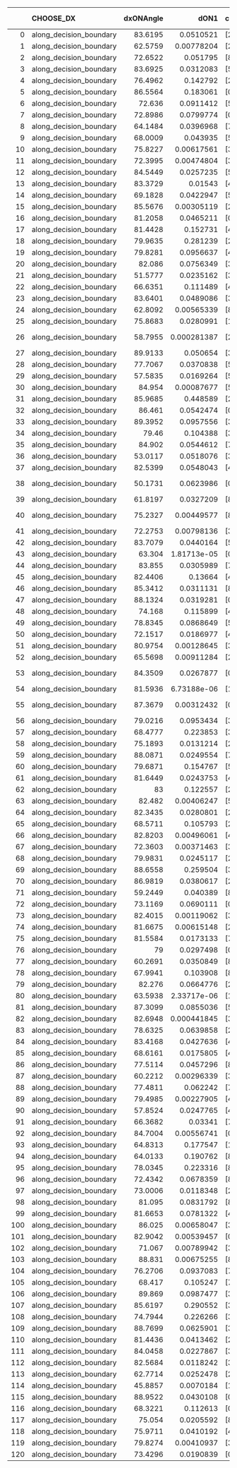 |     | CHOOSE_DX               |   dxONAngle |        dON1 | cIDON1   |   dON_patch_1 |   nTON |         dON |   dxOFFAngle |       dOFF1 | cIDOFF1   |   dOFF_patch_1 |   nTOFF |        dOFF | SUCCESS   |   nExp |   dual_point_id |   subpoint_time_seconds |   total_execution_time |       logp |        dOFF/dON | Vote dOFF>dON   |
|----:|:------------------------|------------:|------------:|:---------|--------------:|-------:|------------:|-------------:|------------:|:----------|---------------:|--------:|------------:|:----------|-------:|----------------:|------------------------:|-----------------------:|-----------:|----------------:|:----------------|
|   0 | along_decision_boundary |     83.6195 | 0.0510521   | [2 8]    |   0.0510521   |      1 | 0.0510521   |      76.6045 | 0.371021    | [2 8]     |    0.371021    |       1 | 0.371021    | True      |      1 |               1 |                1.72607  |                2.11304 |  0         |     7.2675      | True            |
|   1 | along_decision_boundary |     62.5759 | 0.00778204  | [2 7]    |   0.00778204  |      1 | 0.00778204  |      66.1591 | 0.0391615   | [2 7]     |    0.0391615   |       1 | 0.0391615   | True      |      2 |               2 |                0.953253 |                3.07436 | -0.5       |     5.0323      | True            |
|   2 | along_decision_boundary |     72.6522 | 0.051795    | [8 9]    |   0.051795    |      1 | 0.051795    |      73.7243 | 0.0333059   | [8 9]     |    0.0333059   |       1 | 0.0333059   | False     |      3 |               3 |                0.933359 |                4.01568 | -1         |     0.643033    | False           |
|   3 | along_decision_boundary |     83.6925 | 0.0312083   | [5 7]    |   0.0312083   |      1 | 0.0312083   |      87.2933 | 0.0188357   | [5 7]     |    0.0188357   |       1 | 0.0188357   | False     |      4 |               4 |                0.747016 |                4.77074 | -0.166667  |     0.603546    | False           |
|   4 | along_decision_boundary |     76.4962 | 0.142792    | [2 8]    |   0.142792    |      1 | 0.142792    |      85.7502 | 0.0435477   | [2 8]     |    0.0435477   |       1 | 0.0435477   | False     |      5 |               5 |                1.8361   |                6.61286 | -0         |     0.304974    | False           |
|   5 | along_decision_boundary |     86.5564 | 0.183061    | [0 1]    |   0.183061    |      1 | 0.183061    |      77.3329 | 0.138011    | [0 1]     |    0.138011    |       1 | 0.138011    | False     |      6 |               6 |                1.36064  |                7.98149 | -0.1       |     0.753908    | False           |
|   6 | along_decision_boundary |     72.636  | 0.0911412   | [5 7]    |   0.0911412   |      1 | 0.0911412   |      76.0553 | 0.113672    | [5 7]     |    0.113672    |       1 | 0.113672    | True      |      7 |               7 |                1.56059  |                9.54807 | -0.333333  |     1.24721     | True            |
|   7 | along_decision_boundary |     72.8986 | 0.0799774   | [0 4]    |   0.0799774   |      1 | 0.0799774   |      89.5998 | 0.0992569   | [1 4]     |    0.0992569   |       1 | 0.0992569   | True      |      8 |               8 |                1.1685   |               10.7268  | -0.0714286 |     1.24106     | True            |
|   8 | along_decision_boundary |     64.1484 | 0.0396968   | [7 9]    |   0.0396968   |      1 | 0.0396968   |      69.5708 | 0.422515    | [7 9]     |    0.422515    |       1 | 0.422515    | True      |      9 |              10 |                2.25286  |               13.0026  | -0         |    10.6436      | True            |
|   9 | along_decision_boundary |     68.0009 | 0.043935    | [5 7]    |   0.043935    |      1 | 0.043935    |      71.0016 | 0.136496    | [5 7]     |    0.136496    |       1 | 0.136496    | True      |     10 |              12 |                1.51065  |               14.5525  | -0.0555556 |     3.10677     | True            |
|  10 | along_decision_boundary |     75.8227 | 0.00617561  | [3 7]    |   0.00617561  |      1 | 0.00617561  |      82.1153 | 0.113878    | [3 7]     |    0.113878    |       1 | 0.113878    | True      |     11 |              13 |                1.19613  |               15.7556  | -0.2       |    18.44        | True            |
|  11 | along_decision_boundary |     72.3995 | 0.00474804  | [3 5]    |   0.00474804  |      1 | 0.00474804  |      79.7553 | 0.0618955   | [3 5]     |    0.0618955   |       1 | 0.0618955   | True      |     12 |              14 |                0.761547 |               16.5261  | -0.409091  |    13.036       | True            |
|  12 | along_decision_boundary |     84.5449 | 0.0257235   | [5 7]    |   0.0257235   |      1 | 0.0257235   |      82.1721 | 0.105011    | [5 7]     |    0.105011    |       1 | 0.105011    | True      |     13 |              15 |                1.20436  |               17.7345  | -0.666667  |     4.08229     | True            |
|  13 | along_decision_boundary |     83.3729 | 0.01543     | [4 9]    |   0.01543     |      1 | 0.01543     |      87.724  | 0.0127211   | [4 9]     |    0.0127211   |       1 | 0.0127211   | False     |     14 |              16 |                0.784306 |               18.5239  | -0.961538  |     0.824437    | False           |
|  14 | along_decision_boundary |     69.1828 | 0.0422947   | [5 7]    |   0.0422947   |      1 | 0.0422947   |      65.4918 | 0.0183731   | [5 7]     |    0.0183731   |       1 | 0.0183731   | False     |     15 |              18 |                0.682741 |               19.2291  | -0.571429  |     0.434408    | False           |
|  15 | along_decision_boundary |     85.5676 | 0.00305119  | [2 3]    |   0.00305119  |      1 | 0.00305119  |      86.9269 | 0.00222753  | [2 3]     |    0.00222753  |       1 | 0.00222753  | False     |     16 |              19 |                0.74952  |               19.9867  | -0.3       |     0.730053    | False           |
|  16 | along_decision_boundary |     81.2058 | 0.0465211   | [0 1]    |   0.0465211   |      1 | 0.0465211   |      85.0446 | 0.0689353   | [0 1]     |    0.0689353   |       1 | 0.0689353   | True      |     17 |              20 |                1.31003  |               21.3047  | -0.125     |     1.48181     | True            |
|  17 | along_decision_boundary |     81.4428 | 0.152731    | [4 8]    |   0.152731    |      1 | 0.152731    |      85.0579 | 0.06679     | [4 8]     |    0.06679     |       1 | 0.06679     | False     |     18 |              21 |                1.06292  |               22.3725  | -0.264706  |     0.437304    | False           |
|  18 | along_decision_boundary |     79.9635 | 0.281239    | [2 4]    |   0.281239    |      1 | 0.281239    |      87.4656 | 0.0719232   | [2 4]     |    0.0719232   |       1 | 0.0719232   | False     |     19 |              22 |                1.39717  |               23.7772  | -0.111111  |     0.255737    | False           |
|  19 | along_decision_boundary |     79.8281 | 0.0956637   | [4 7]    |   0.0956637   |      1 | 0.0956637   |      77.0814 | 0.111962    | [4 7]     |    0.111962    |       1 | 0.111962    | True      |     20 |              23 |                1.21851  |               25.0007  | -0.0263158 |     1.17037     | True            |
|  20 | along_decision_boundary |     82.086  | 0.0756349   | [3 9]    |   0.0756349   |      1 | 0.0756349   |      79.1108 | 0.06491     | [3 9]     |    0.06491     |       1 | 0.06491     | False     |     21 |              25 |                1.51438  |               26.5426  | -0.1       |     0.858201    | False           |
|  21 | along_decision_boundary |     51.5777 | 0.0235162   | [3 7]    |   0.0235162   |      1 | 0.0235162   |      61.1203 | 0.0789356   | [3 7]     |    0.0789356   |       1 | 0.0789356   | True      |     22 |              26 |                1.10855  |               27.6602  | -0.0238095 |     3.35665     | True            |
|  22 | along_decision_boundary |     66.6351 | 0.111489    | [4 7]    |   0.111489    |      1 | 0.111489    |      77.2503 | 0.0363536   | [4 7]     |    0.0363536   |       1 | 0.0363536   | False     |     23 |              27 |                1.08017  |               28.7484  | -0.0909091 |     0.326074    | False           |
|  23 | along_decision_boundary |     83.6401 | 0.0489086   | [3 5]    |   0.0489086   |      1 | 0.0489086   |      83.7125 | 0.0372941   | [3 5]     |    0.0372941   |       1 | 0.0372941   | False     |     24 |              29 |                0.947912 |               29.7298  | -0.0217391 |     0.762526    | False           |
|  24 | along_decision_boundary |     62.8092 | 0.00565339  | [8 9]    |   0.00565339  |      1 | 0.00565339  |      59.3696 | 0.147761    | [8 9]     |    0.147761    |       1 | 0.147761    | True      |     25 |              30 |                0.768839 |               30.5073  | -0         |    26.1367      | True            |
|  25 | along_decision_boundary |     75.8683 | 0.0280991   | [1 9]    |   0.0280991   |      1 | 0.0280991   |      82.6848 | 0.101934    | [0 9]     |    0.101934    |       1 | 0.101934    | True      |     26 |              36 |                1.44483  |               32.1175  | -0.02      |     3.62767     | True            |
|  26 | along_decision_boundary |     58.7955 | 0.000281387 | [2 5]    |   0.000281387 |      1 | 0.000281387 |      65.8831 | 3.58767e-05 | [2 5]     |    3.58767e-05 |       1 | 3.58767e-05 | False     |     27 |              38 |                0.737543 |               32.884   | -0.0769231 |     0.1275      | False           |
|  27 | along_decision_boundary |     89.9133 | 0.050654    | [3 6]    |   0.050654    |      1 | 0.050654    |      87.5015 | 0.0789614   | [3 6]     |    0.0789614   |       1 | 0.0789614   | True      |     28 |              40 |                1.06244  |               33.9886  | -0.0185185 |     1.55884     | True            |
|  28 | along_decision_boundary |     77.7067 | 0.0370838   | [5 7]    |   0.0370838   |      1 | 0.0370838   |      84.401  | 0.243577    | [5 7]     |    0.243577    |       1 | 0.243577    | True      |     29 |              41 |                1.0532   |               35.0498  | -0.0714286 |     6.56829     | True            |
|  29 | along_decision_boundary |     57.5835 | 0.0169264   | [5 7]    |   0.0169264   |      1 | 0.0169264   |      79.5003 | 0.0339802   | [5 7]     |    0.0339802   |       1 | 0.0339802   | True      |     30 |              42 |                0.948344 |               36.0061  | -0.155172  |     2.00753     | True            |
|  30 | along_decision_boundary |     84.954  | 0.00087677  | [5 7]    |   0.00087677  |      1 | 0.00087677  |      87.2675 | 0.103431    | [5 7]     |    0.103431    |       1 | 0.103431    | True      |     31 |              43 |                1.81147  |               37.8226  | -0.266667  |   117.968       | True            |
|  31 | along_decision_boundary |     85.9685 | 0.448589    | [2 4]    |   0.448589    |      1 | 0.448589    |      87.9748 | 0.0448927   | [2 4]     |    0.0448927   |       1 | 0.0448927   | False     |     32 |              44 |                1.4917   |               39.3223  | -0.403226  |     0.100075    | False           |
|  32 | along_decision_boundary |     86.461  | 0.0542474   | [0 9]    |   0.0542474   |      1 | 0.0542474   |      76.3639 | 0.110663    | [1 9]     |    0.110663    |       1 | 0.110663    | True      |     33 |              45 |                0.837501 |               40.1687  | -0.25      |     2.03997     | True            |
|  33 | along_decision_boundary |     89.3952 | 0.0957556   | [3 7]    |   0.0957556   |      1 | 0.0957556   |      87.7262 | 0.0302715   | [3 7]     |    0.0302715   |       1 | 0.0302715   | False     |     34 |              46 |                0.886443 |               41.0602  | -0.378788  |     0.316133    | False           |
|  34 | along_decision_boundary |     79.46   | 0.104388    | [3 5]    |   0.104388    |      1 | 0.104388    |      76.2855 | 0.314786    | [3 5]     |    0.314786    |       1 | 0.314786    | True      |     35 |              47 |                1.28469  |               42.3533  | -0.235294  |     3.01554     | True            |
|  35 | along_decision_boundary |     84.902  | 0.0544612   | [7 9]    |   0.0544612   |      1 | 0.0544612   |      80.6123 | 0.036717    | [7 9]     |    0.036717    |       1 | 0.036717    | False     |     36 |              49 |                0.6912   |               43.0793  | -0.357143  |     0.674187    | False           |
|  36 | along_decision_boundary |     53.0117 | 0.0518076   | [3 6]    |   0.0518076   |      1 | 0.0518076   |      61.067  | 0.128239    | [3 6]     |    0.128239    |       1 | 0.128239    | True      |     37 |              50 |                0.779146 |               43.8654  | -0.222222  |     2.47528     | True            |
|  37 | along_decision_boundary |     82.5399 | 0.0548043   | [4 9]    |   0.0548043   |      1 | 0.0548043   |      79.2407 | 0.0182181   | [4 9]     |    0.0182181   |       1 | 0.0182181   | False     |     38 |              51 |                0.77775  |               44.6522  | -0.337838  |     0.33242     | False           |
|  38 | along_decision_boundary |     50.1731 | 0.0623986   | [0 4]    |   0.0623986   |      1 | 0.0623986   |      58.0423 | 2.90326e-06 | [0 4]     |    2.90326e-06 |       1 | 2.90326e-06 | False     |     39 |              53 |                1.01824  |               45.7109  | -0.210526  |     4.65276e-05 | False           |
|  39 | along_decision_boundary |     61.8197 | 0.0327209   | [8 9]    |   0.0327209   |      1 | 0.0327209   |      77.814  | 0.0319244   | [8 9]     |    0.0319244   |       1 | 0.0319244   | False     |     40 |              54 |                0.931315 |               46.6502  | -0.115385  |     0.975657    | False           |
|  40 | along_decision_boundary |     75.2327 | 0.00449577  | [8 9]    |   0.00449577  |      1 | 0.00449577  |      83.4872 | 4.15722e-05 | [8 9]     |    4.15722e-05 |       1 | 4.15722e-05 | False     |     41 |              55 |                1.01102  |               47.6661  | -0.05      |     0.00924697  | False           |
|  41 | along_decision_boundary |     72.2753 | 0.00798136  | [3 5]    |   0.00798136  |      1 | 0.00798136  |      70.3483 | 0.0968186   | [3 5]     |    0.0968186   |       1 | 0.0968186   | True      |     42 |              57 |                1.52176  |               50.4169  | -0.0121951 |    12.1306      | True            |
|  42 | along_decision_boundary |     83.7079 | 0.0440164   | [5 7]    |   0.0440164   |      1 | 0.0440164   |      89.8489 | 0.152835    | [5 7]     |    0.152835    |       1 | 0.152835    | True      |     43 |              58 |                1.18664  |               51.6125  | -0.047619  |     3.47222     | True            |
|  43 | along_decision_boundary |     63.304  | 1.81713e-05 | [0 7]    |   1.81713e-05 |      1 | 1.81713e-05 |      84.4488 | 0.276145    | [1 7]     |    0.276145    |       1 | 0.276145    | True      |     44 |              60 |                0.941632 |               52.5812  | -0.104651  | 15196.7         | True            |
|  44 | along_decision_boundary |     83.855  | 0.0305989   | [7 9]    |   0.0305989   |      1 | 0.0305989   |      84.4851 | 0.154385    | [7 9]     |    0.154385    |       1 | 0.154385    | True      |     45 |              61 |                1.97099  |               54.5612  | -0.181818  |     5.04544     | True            |
|  45 | along_decision_boundary |     82.4406 | 0.13664     | [4 8]    |   0.13664     |      1 | 0.13664     |      77.6594 | 0.0562212   | [4 8]     |    0.0562212   |       1 | 0.0562212   | False     |     46 |              62 |                1.78035  |               56.3507  | -0.277778  |     0.411454    | False           |
|  46 | along_decision_boundary |     85.3412 | 0.0311131   | [8 9]    |   0.0311131   |      1 | 0.0311131   |      78.2383 | 0.0187276   | [8 9]     |    0.0187276   |       1 | 0.0187276   | False     |     47 |              65 |                1.05075  |               57.4572  | -0.173913  |     0.601919    | False           |
|  47 | along_decision_boundary |     88.1324 | 0.0319281   | [0 7]    |   0.0319281   |      1 | 0.0319281   |      85.3164 | 0.0811795   | [1 7]     |    0.0811795   |       1 | 0.0811795   | True      |     48 |              67 |                1.01358  |               58.5063  | -0.0957447 |     2.54257     | True            |
|  48 | along_decision_boundary |     74.168  | 0.115899    | [4 5]    |   0.115899    |      1 | 0.115899    |      84.7301 | 0.0323007   | [4 5]     |    0.0323007   |       1 | 0.0323007   | False     |     49 |              68 |                1.45105  |               59.9683  | -0.166667  |     0.278696    | False           |
|  49 | along_decision_boundary |     78.8345 | 0.0868649   | [5 7]    |   0.0868649   |      1 | 0.0868649   |      73.8274 | 0.0974338   | [5 7]     |    0.0974338   |       1 | 0.0974338   | True      |     50 |              69 |                0.973113 |               60.9475  | -0.0918367 |     1.12167     | True            |
|  50 | along_decision_boundary |     72.1517 | 0.0186977   | [4 7]    |   0.0186977   |      1 | 0.0186977   |      70.625  | 0.057211    | [4 7]     |    0.057211    |       1 | 0.057211    | True      |     51 |              70 |                0.853842 |               61.8093  | -0.16      |     3.0598      | True            |
|  51 | along_decision_boundary |     80.9754 | 0.00128645  | [3 6]    |   0.00128645  |      1 | 0.00128645  |      82.4247 | 0.0107629   | [3 6]     |    0.0107629   |       1 | 0.0107629   | True      |     52 |              71 |                0.704328 |               62.5186  | -0.245098  |     8.36636     | True            |
|  52 | along_decision_boundary |     65.5698 | 0.00911284  | [2 6]    |   0.00911284  |      1 | 0.00911284  |      74.5145 | 0.0205308   | [2 6]     |    0.0205308   |       1 | 0.0205308   | True      |     53 |              74 |                0.75345  |               63.3477  | -0.346154  |     2.25295     | True            |
|  53 | along_decision_boundary |     84.3509 | 0.0267877   | [0 7]    |   0.0267877   |      1 | 0.0267877   |      77.4142 | 1.18923e-05 | [0 7]     |    1.18923e-05 |       1 | 1.18923e-05 | False     |     54 |              75 |                0.619286 |               63.9729  | -0.462264  |     0.000443946 | False           |
|  54 | along_decision_boundary |     81.5936 | 6.73188e-06 | [1 8]    |   6.73188e-06 |      1 | 6.73188e-06 |      81.1533 | 0.0116612   | [1 8]     |    0.0116612   |       1 | 0.0116612   | True      |     55 |              77 |                0.728313 |               64.7355  | -0.333333  |  1732.24        | True            |
|  55 | along_decision_boundary |     87.3679 | 0.00312432  | [0 9]    |   0.00312432  |      1 | 0.00312432  |      55.7258 | 3.25177e-05 | [1 9]     |    3.25177e-05 |       1 | 3.25177e-05 | False     |     56 |              78 |                0.919886 |               65.6594  | -0.445455  |     0.0104079   | False           |
|  56 | along_decision_boundary |     79.0216 | 0.0953434   | [3 9]    |   0.0953434   |      1 | 0.0953434   |      71.1284 | 0.0840059   | [3 9]     |    0.0840059   |       1 | 0.0840059   | False     |     57 |              79 |                1.6692   |               67.3379  | -0.321429  |     0.881088    | False           |
|  57 | along_decision_boundary |     68.4777 | 0.223853    | [3 8]    |   0.223853    |      1 | 0.223853    |      72.9004 | 0.427202    | [3 8]     |    0.427202    |       1 | 0.427202    | True      |     58 |              82 |                2.65525  |               70.8724  | -0.219298  |     1.90841     | True            |
|  58 | along_decision_boundary |     75.1893 | 0.0131214   | [2 7]    |   0.0131214   |      1 | 0.0131214   |      89.4393 | 0.140577    | [2 7]     |    0.140577    |       1 | 0.140577    | True      |     59 |              83 |                1.18024  |               72.0637  | -0.310345  |    10.7136      | True            |
|  59 | along_decision_boundary |     88.0871 | 0.0249554   | [7 9]    |   0.0249554   |      1 | 0.0249554   |      83.4115 | 0.0244898   | [7 9]     |    0.0244898   |       1 | 0.0244898   | False     |     60 |              84 |                0.703703 |               72.7735  | -0.415254  |     0.981343    | False           |
|  60 | along_decision_boundary |     79.6871 | 0.154767    | [5 7]    |   0.154767    |      1 | 0.154767    |      74.3863 | 0.102066    | [5 7]     |    0.102066    |       1 | 0.102066    | False     |     61 |              85 |                1.48643  |               74.2669  | -0.3       |     0.659479    | False           |
|  61 | along_decision_boundary |     81.6449 | 0.0243753   | [4 8]    |   0.0243753   |      1 | 0.0243753   |      84.8204 | 0.0346411   | [4 8]     |    0.0346411   |       1 | 0.0346411   | True      |     62 |              87 |                0.766216 |               75.0752  | -0.204918  |     1.42115     | True            |
|  62 | along_decision_boundary |     83      | 0.122557    | [2 8]    |   0.122557    |      1 | 0.122557    |      83.4234 | 0.0347686   | [2 8]     |    0.0347686   |       1 | 0.0347686   | False     |     63 |              88 |                1.64718  |               76.7274  | -0.290323  |     0.283693    | False           |
|  63 | along_decision_boundary |     82.482  | 0.00406247  | [5 9]    |   0.00406247  |      1 | 0.00406247  |      89.2737 | 0.0287521   | [5 9]     |    0.0287521   |       1 | 0.0287521   | True      |     64 |              89 |                0.778518 |               77.5168  | -0.198413  |     7.07749     | True            |
|  64 | along_decision_boundary |     82.3435 | 0.0280801   | [2 4]    |   0.0280801   |      1 | 0.0280801   |      86.9118 | 0.0972444   | [2 4]     |    0.0972444   |       1 | 0.0972444   | True      |     65 |              91 |                1.38041  |               80.2967  | -0.28125   |     3.46311     | True            |
|  65 | along_decision_boundary |     68.5711 | 0.105793    | [2 3]    |   0.105793    |      1 | 0.105793    |      82.5396 | 0.0174953   | [2 3]     |    0.0174953   |       1 | 0.0174953   | False     |     66 |              92 |                1.53139  |               81.8341  | -0.376923  |     0.165372    | False           |
|  66 | along_decision_boundary |     82.8203 | 0.00496061  | [4 9]    |   0.00496061  |      1 | 0.00496061  |      68.7776 | 0.0368121   | [4 9]     |    0.0368121   |       1 | 0.0368121   | True      |     67 |              93 |                0.711776 |               82.5528  | -0.272727  |     7.42087     | True            |
|  67 | along_decision_boundary |     72.3603 | 0.00371463  | [3 7]    |   0.00371463  |      1 | 0.00371463  |      75.1902 | 0.035879    | [3 7]     |    0.035879    |       1 | 0.035879    | True      |     68 |              95 |                0.773964 |               83.361   | -0.365672  |     9.65884     | True            |
|  68 | along_decision_boundary |     79.9831 | 0.0245117   | [2 7]    |   0.0245117   |      1 | 0.0245117   |      85.473  | 0.021357    | [2 7]     |    0.021357    |       1 | 0.021357    | False     |     69 |              96 |                0.72577  |               84.0948  | -0.470588  |     0.871298    | False           |
|  69 | along_decision_boundary |     88.6558 | 0.259504    | [3 7]    |   0.259504    |      1 | 0.259504    |      89.8857 | 0.0718026   | [3 7]     |    0.0718026   |       1 | 0.0718026   | False     |     70 |              97 |                1.27684  |               85.3766  | -0.355072  |     0.276692    | False           |
|  70 | along_decision_boundary |     86.9819 | 0.0380617   | [2 3]    |   0.0380617   |      1 | 0.0380617   |      81.0177 | 0.401558    | [2 3]     |    0.401558    |       1 | 0.401558    | True      |     71 |              98 |                1.22885  |               86.6125  | -0.257143  |    10.5502      | True            |
|  71 | along_decision_boundary |     59.2449 | 0.040389    | [8 9]    |   0.040389    |      1 | 0.040389    |      73.7997 | 0.0286292   | [8 9]     |    0.0286292   |       1 | 0.0286292   | False     |     72 |              99 |                0.87854  |               87.4959  | -0.34507   |     0.708837    | False           |
|  72 | along_decision_boundary |     73.1169 | 0.0690111   | [0 8]    |   0.0690111   |      1 | 0.0690111   |      81.8838 | 0.0542207   | [1 8]     |    0.0542207   |       1 | 0.0542207   | False     |     73 |             100 |                0.745325 |               88.2463  | -0.25      |     0.785681    | False           |
|  73 | along_decision_boundary |     82.4015 | 0.00119062  | [3 5]    |   0.00119062  |      1 | 0.00119062  |      78.1301 | 0.00175034  | [3 5]     |    0.00175034  |       1 | 0.00175034  | True      |     74 |             101 |                0.780009 |               89.0333  | -0.171233  |     1.47011     | True            |
|  74 | along_decision_boundary |     81.6675 | 0.00615148  | [2 3]    |   0.00615148  |      1 | 0.00615148  |      87.9118 | 0.0919588   | [2 3]     |    0.0919588   |       1 | 0.0919588   | True      |     75 |             102 |                0.894184 |               89.9325  | -0.243243  |    14.9491      | True            |
|  75 | along_decision_boundary |     81.5584 | 0.0173133   | [7 9]    |   0.0173133   |      1 | 0.0173133   |      87.0688 | 0.103471    | [7 9]     |    0.103471    |       1 | 0.103471    | True      |     76 |             103 |                1.22242  |               91.161   | -0.326667  |     5.97637     | True            |
|  76 | along_decision_boundary |     79      | 0.0297498   | [0 1]    |   0.0297498   |      1 | 0.0297498   |      72.4406 | 0.0300039   | [0 1]     |    0.0300039   |       1 | 0.0300039   | True      |     77 |             104 |                0.762475 |               91.9316  | -0.421053  |     1.00854     | True            |
|  77 | along_decision_boundary |     60.2691 | 0.0350849   | [8 9]    |   0.0350849   |      1 | 0.0350849   |      70.9017 | 0.072239    | [8 9]     |    0.072239    |       1 | 0.072239    | True      |     78 |             105 |                1.0183   |               92.9584  | -0.525974  |     2.05898     | True            |
|  78 | along_decision_boundary |     67.9941 | 0.103908    | [8 9]    |   0.103908    |      1 | 0.103908    |      82.7043 | 0.033002    | [8 9]     |    0.033002    |       1 | 0.033002    | False     |     79 |             107 |                1.64088  |               96.2849  | -0.641026  |     0.317607    | False           |
|  79 | along_decision_boundary |     82.276  | 0.0664776   | [2 9]    |   0.0664776   |      1 | 0.0664776   |      88.663  | 0.278016    | [2 9]     |    0.278016    |       1 | 0.278016    | True      |     80 |             108 |                1.42344  |               97.7144  | -0.512658  |     4.1821      | True            |
|  80 | along_decision_boundary |     63.5938 | 2.33717e-06 | [1 9]    |   2.33717e-06 |      1 | 2.33717e-06 |      75.5324 | 0.0678213   | [0 9]     |    0.0678213   |       1 | 0.0678213   | True      |     81 |             109 |                0.753233 |               98.4736  | -0.625     | 29018.5         | True            |
|  81 | along_decision_boundary |     87.3099 | 0.0855036   | [5 7]    |   0.0855036   |      1 | 0.0855036   |      85.2579 | 0.0291444   | [5 7]     |    0.0291444   |       1 | 0.0291444   | False     |     82 |             111 |                1.32502  |               99.8366  | -0.746914  |     0.340856    | False           |
|  82 | along_decision_boundary |     82.6948 | 0.000441845 | [3 9]    |   0.000441845 |      1 | 0.000441845 |      86.5034 | 0.0538427   | [3 9]     |    0.0538427   |       1 | 0.0538427   | True      |     83 |             112 |                0.770189 |              100.617   | -0.609756  |   121.859       | True            |
|  83 | along_decision_boundary |     78.6325 | 0.0639858   | [2 5]    |   0.0639858   |      1 | 0.0639858   |      83.3097 | 0.220089    | [2 5]     |    0.220089    |       1 | 0.220089    | True      |     84 |             113 |                1.0657   |              101.69    | -0.728916  |     3.43966     | True            |
|  84 | along_decision_boundary |     83.4168 | 0.0427636   | [4 7]    |   0.0427636   |      1 | 0.0427636   |      81.7951 | 0.0348428   | [4 7]     |    0.0348428   |       1 | 0.0348428   | False     |     85 |             115 |                0.70196  |              102.414   | -0.857143  |     0.814778    | False           |
|  85 | along_decision_boundary |     68.6161 | 0.0175805   | [4 8]    |   0.0175805   |      1 | 0.0175805   |      70.4079 | 0.0085061   | [4 8]     |    0.0085061   |       1 | 0.0085061   | False     |     86 |             116 |                0.73664  |              103.156   | -0.711765  |     0.483837    | False           |
|  86 | along_decision_boundary |     77.5114 | 0.0457296   | [8 9]    |   0.0457296   |      1 | 0.0457296   |      82.1165 | 0.0186823   | [8 9]     |    0.0186823   |       1 | 0.0186823   | False     |     87 |             119 |                0.999852 |              104.219   | -0.581395  |     0.408538    | False           |
|  87 | along_decision_boundary |     60.2212 | 0.00296339  | [3 5]    |   0.00296339  |      1 | 0.00296339  |      59.0726 | 0.0158269   | [3 5]     |    0.0158269   |       1 | 0.0158269   | True      |     88 |             120 |                0.919471 |              105.146   | -0.465517  |     5.34079     | True            |
|  88 | along_decision_boundary |     77.4811 | 0.062242    | [7 9]    |   0.062242    |      1 | 0.062242    |      81.2909 | 0.0826151   | [7 9]     |    0.0826151   |       1 | 0.0826151   | True      |     89 |             121 |                0.839106 |              105.993   | -0.568182  |     1.32732     | True            |
|  89 | along_decision_boundary |     79.4985 | 0.00227905  | [4 8]    |   0.00227905  |      1 | 0.00227905  |      85.278  | 0.0929444   | [4 8]     |    0.0929444   |       1 | 0.0929444   | True      |     90 |             122 |                1.12492  |              107.125   | -0.679775  |    40.7821      | True            |
|  90 | along_decision_boundary |     57.8524 | 0.0247765   | [4 9]    |   0.0247765   |      1 | 0.0247765   |      63.8783 | 0.0334097   | [4 9]     |    0.0334097   |       1 | 0.0334097   | True      |     91 |             123 |                0.903136 |              108.035   | -0.8       |     1.34845     | True            |
|  91 | along_decision_boundary |     66.3682 | 0.03341     | [7 9]    |   0.03341     |      1 | 0.03341     |      75.6366 | 0.044018    | [7 9]     |    0.044018    |       1 | 0.044018    | True      |     92 |             124 |                0.85028  |              108.893   | -0.928571  |     1.31751     | True            |
|  92 | along_decision_boundary |     84.7004 | 0.00556741  | [0 1]    |   0.00556741  |      1 | 0.00556741  |      88.2344 | 0.0314567   | [0 1]     |    0.0314567   |       1 | 0.0314567   | True      |     93 |             125 |                0.750711 |              109.655   | -1.06522   |     5.65015     | True            |
|  93 | along_decision_boundary |     64.8313 | 0.177547    | [1 9]    |   0.177547    |      1 | 0.177547    |      76.3367 | 0.154141    | [0 9]     |    0.154141    |       1 | 0.154141    | False     |     94 |             127 |                1.76938  |              112.909   | -1.20968   |     0.868173    | False           |
|  94 | along_decision_boundary |     64.0133 | 0.190762    | [8 9]    |   0.190762    |      1 | 0.190762    |      73.9084 | 0.0500468   | [8 9]     |    0.0500468   |       1 | 0.0500468   | False     |     95 |             129 |                0.956127 |              113.912   | -1.04255   |     0.262352    | False           |
|  95 | along_decision_boundary |     78.0345 | 0.223316    | [8 9]    |   0.223316    |      1 | 0.223316    |      71.8536 | 0.0378361   | [8 9]     |    0.0378361   |       1 | 0.0378361   | False     |     96 |             130 |                1.36403  |              115.282   | -0.889474  |     0.169429    | False           |
|  96 | along_decision_boundary |     72.4342 | 0.0678359   | [8 9]    |   0.0678359   |      1 | 0.0678359   |      81.7392 | 0.26351     | [8 9]     |    0.26351     |       1 | 0.26351     | True      |     97 |             132 |                1.51504  |              118.372   | -0.75      |     3.88453     | True            |
|  97 | along_decision_boundary |     73.0006 | 0.0118348   | [2 3]    |   0.0118348   |      1 | 0.0118348   |      84.9399 | 0.042262    | [2 3]     |    0.042262    |       1 | 0.042262    | True      |     98 |             133 |                0.96317  |              119.345   | -0.871134  |     3.57099     | True            |
|  98 | along_decision_boundary |     81.095  | 0.0831792   | [8 9]    |   0.0831792   |      1 | 0.0831792   |      63.6573 | 0.0564593   | [8 9]     |    0.0564593   |       1 | 0.0564593   | False     |     99 |             135 |                1.13611  |              120.527   | -1         |     0.678768    | False           |
|  99 | along_decision_boundary |     81.6653 | 0.0781322   | [4 8]    |   0.0781322   |      1 | 0.0781322   |      76.4106 | 0.00383104  | [4 8]     |    0.00383104  |       1 | 0.00383104  | False     |    100 |             136 |                1.00026  |              121.532   | -0.853535  |     0.0490328   | False           |
| 100 | along_decision_boundary |     86.025  | 0.00658047  | [3 6]    |   0.00658047  |      1 | 0.00658047  |      88.8811 | 0.0966908   | [3 6]     |    0.0966908   |       1 | 0.0966908   | True      |    101 |             137 |                1.10993  |              122.649   | -0.72      |    14.6936      | True            |
| 101 | along_decision_boundary |     82.9042 | 0.00539457  | [0 8]    |   0.00539457  |      1 | 0.00539457  |      88.7581 | 0.0368022   | [1 8]     |    0.0368022   |       1 | 0.0368022   | True      |    102 |             138 |                0.76716  |              123.421   | -0.836634  |     6.82208     | True            |
| 102 | along_decision_boundary |     71.067  | 0.00789942  | [3 4]    |   0.00789942  |      1 | 0.00789942  |      73.2481 | 0.0537546   | [3 4]     |    0.0537546   |       1 | 0.0537546   | True      |    103 |             140 |                0.744659 |              124.199   | -0.960784  |     6.80487     | True            |
| 103 | along_decision_boundary |     88.831  | 0.00675255  | [8 9]    |   0.00675255  |      1 | 0.00675255  |      76.2173 | 0.0133832   | [8 9]     |    0.0133832   |       1 | 0.0133832   | True      |    104 |             143 |                1.0959   |              125.342   | -1.09223   |     1.98194     | True            |
| 104 | along_decision_boundary |     76.2706 | 0.0937083   | [7 9]    |   0.0937083   |      1 | 0.0937083   |      86.6156 | 0.190866    | [7 9]     |    0.190866    |       1 | 0.190866    | True      |    105 |             144 |                1.09581  |              126.448   | -1.23077   |     2.03681     | True            |
| 105 | along_decision_boundary |     68.417  | 0.105247    | [7 9]    |   0.105247    |      1 | 0.105247    |      74.6329 | 0.00038172  | [7 9]     |    0.00038172  |       1 | 0.00038172  | False     |    106 |             145 |                0.746904 |              127.2     | -1.37619   |     0.0036269   | False           |
| 106 | along_decision_boundary |     89.869  | 0.0987477   | [3 5]    |   0.0987477   |      1 | 0.0987477   |      77.3814 | 0.110136    | [3 5]     |    0.110136    |       1 | 0.110136    | True      |    107 |             146 |                0.852219 |              128.059   | -1.20755   |     1.11533     | True            |
| 107 | along_decision_boundary |     85.6197 | 0.290552    | [3 9]    |   0.290552    |      1 | 0.290552    |      85.5681 | 0.0770323   | [3 9]     |    0.0770323   |       1 | 0.0770323   | False     |    108 |             148 |                2.23724  |              130.318   | -1.35047   |     0.265124    | False           |
| 108 | along_decision_boundary |     74.7944 | 0.226266    | [3 5]    |   0.226266    |      1 | 0.226266    |      75.3749 | 0.133547    | [3 5]     |    0.133547    |       1 | 0.133547    | False     |    109 |             149 |                1.93093  |              132.255   | -1.18519   |     0.590221    | False           |
| 109 | along_decision_boundary |     88.7699 | 0.0625901   | [3 5]    |   0.0625901   |      1 | 0.0625901   |      87.2402 | 0.134673    | [3 5]     |    0.134673    |       1 | 0.134673    | True      |    110 |             150 |                1.07502  |              133.335   | -1.03211   |     2.15167     | True            |
| 110 | along_decision_boundary |     81.4436 | 0.0413462   | [2 6]    |   0.0413462   |      1 | 0.0413462   |      87.1894 | 0.0416135   | [2 6]     |    0.0416135   |       1 | 0.0416135   | True      |    111 |             151 |                0.747624 |              134.088   | -1.16364   |     1.00646     | True            |
| 111 | along_decision_boundary |     84.0458 | 0.0227867   | [3 5]    |   0.0227867   |      1 | 0.0227867   |      89.5111 | 0.126136    | [3 5]     |    0.126136    |       1 | 0.126136    | True      |    112 |             152 |                1.53594  |              135.632   | -1.3018    |     5.53554     | True            |
| 112 | along_decision_boundary |     82.5684 | 0.0118242   | [3 5]    |   0.0118242   |      1 | 0.0118242   |      64.0168 | 0.198778    | [3 5]     |    0.198778    |       1 | 0.198778    | True      |    113 |             153 |                1.50041  |              137.139   | -1.44643   |    16.8111      | True            |
| 113 | along_decision_boundary |     62.7714 | 0.0252478   | [2 4]    |   0.0252478   |      1 | 0.0252478   |      72.2866 | 0.0200284   | [2 4]     |    0.0200284   |       1 | 0.0200284   | False     |    114 |             154 |                1.78785  |              138.934   | -1.59735   |     0.793273    | False           |
| 114 | along_decision_boundary |     45.8857 | 0.0070184   | [1 9]    |   0.0070184   |      1 | 0.0070184   |      72.1132 | 0.0897066   | [0 9]     |    0.0897066   |       1 | 0.0897066   | True      |    115 |             156 |                0.920849 |              139.886   | -1.42105   |    12.7816      | True            |
| 115 | along_decision_boundary |     88.9522 | 0.0430108   | [0 3]    |   0.0430108   |      1 | 0.0430108   |      86.4307 | 0.0519003   | [1 3]     |    0.0519003   |       1 | 0.0519003   | True      |    116 |             159 |                0.767926 |              140.697   | -1.56957   |     1.20668     | True            |
| 116 | along_decision_boundary |     68.3221 | 0.112613    | [0 1]    |   0.112613    |      1 | 0.112613    |      79.3617 | 0.033232    | [0 1]     |    0.033232    |       1 | 0.033232    | False     |    117 |             160 |                0.808207 |              141.51    | -1.72414   |     0.295099    | False           |
| 117 | along_decision_boundary |     75.054  | 0.0205592   | [8 9]    |   0.0205592   |      1 | 0.0205592   |      72.9105 | 0.0208196   | [8 9]     |    0.0208196   |       1 | 0.0208196   | True      |    118 |             161 |                0.856777 |              142.376   | -1.54274   |     1.01266     | True            |
| 118 | along_decision_boundary |     75.9711 | 0.0410192   | [4 8]    |   0.0410192   |      1 | 0.0410192   |      86.9601 | 0.018326    | [4 8]     |    0.018326    |       1 | 0.018326    | False     |    119 |             162 |                1.3576   |              143.743   | -1.69492   |     0.446767    | False           |
| 119 | along_decision_boundary |     79.8274 | 0.00410937  | [3 5]    |   0.00410937  |      1 | 0.00410937  |      72.9619 | 0.0686901   | [3 5]     |    0.0686901   |       1 | 0.0686901   | True      |    120 |             163 |                1.00791  |              144.76    | -1.51681   |    16.7155      | True            |
| 120 | along_decision_boundary |     73.4296 | 0.0190839   | [0 1]    |   0.0190839   |      1 | 0.0190839   |      74.8113 | 0.0310695   | [0 1]     |    0.0310695   |       1 | 0.0310695   | True      |    121 |             164 |                0.925673 |              145.694   | -1.66667   |     1.62805     | True            |